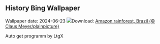 ## History Bing Wallpaper
Wallpaper date: 2024-06-23
![](https://www.bing.com/th?id=OHR.BrazilRainforest_EN-US0704211658_UHD.jpg&w=1000)Download: [Amazon rainforest, Brazil (© Claus Meyer/plainpicture)](https://www.bing.com/th?id=OHR.BrazilRainforest_EN-US0704211658_UHD.jpg)

Auto get programm by LtgX
